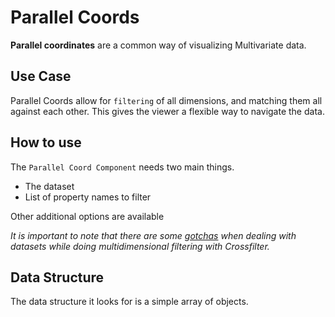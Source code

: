 # Parallel Coords

**Parallel coordinates** are a common way of visualizing Multivariate data.

## Use Case

Parallel Coords allow for `filtering` of all dimensions, and matching them all
against each other. This gives the viewer a flexible way to navigate the data.

## How to use

The `Parallel Coord Component` needs two main things.

- The dataset
- List of property names to filter

Other additional options are available

_It is important to note that there are some
[gotchas](https://github.com/crossfilter/crossfilter/wiki/Crossfilter-Gotchas)
when dealing with datasets while doing multidimensional filtering with
Crossfilter._

## Data Structure

The data structure it looks for is a simple array of objects.
